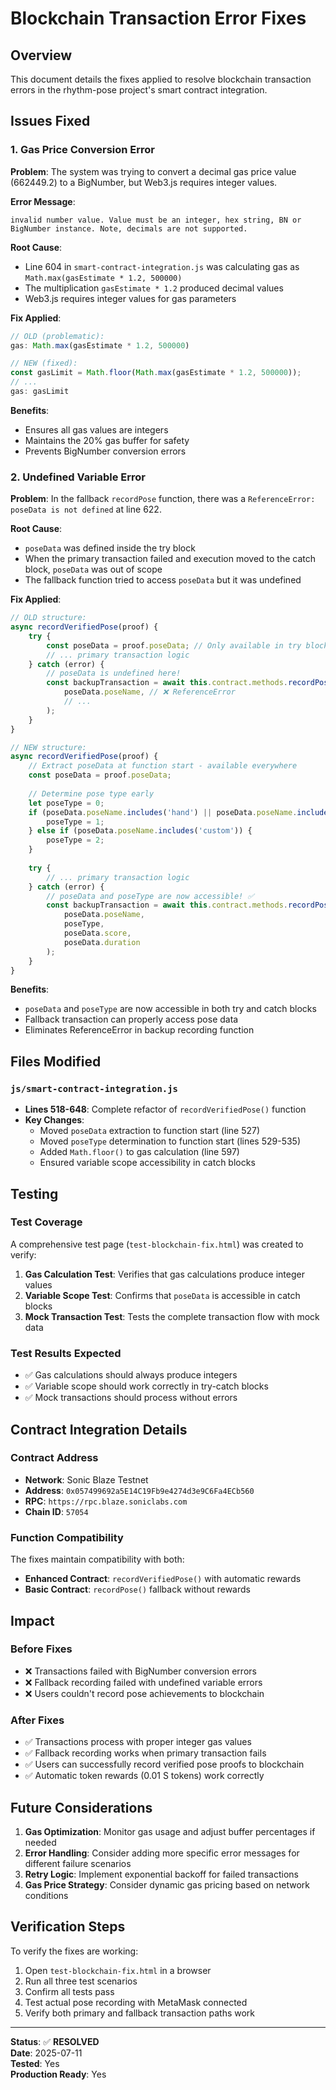 # Blockchain Transaction Error Fixes

## Overview
This document details the fixes applied to resolve blockchain transaction errors in the rhythm-pose project's smart contract integration.

## Issues Fixed

### 1. Gas Price Conversion Error
**Problem**: The system was trying to convert a decimal gas price value (662449.2) to a BigNumber, but Web3.js requires integer values.

**Error Message**: 
```
invalid number value. Value must be an integer, hex string, BN or BigNumber instance. Note, decimals are not supported.
```

**Root Cause**: 
- Line 604 in `smart-contract-integration.js` was calculating gas as `Math.max(gasEstimate * 1.2, 500000)`
- The multiplication `gasEstimate * 1.2` produced decimal values
- Web3.js requires integer values for gas parameters

**Fix Applied**:
```javascript
// OLD (problematic):
gas: Math.max(gasEstimate * 1.2, 500000)

// NEW (fixed):
const gasLimit = Math.floor(Math.max(gasEstimate * 1.2, 500000));
// ...
gas: gasLimit
```

**Benefits**:
- Ensures all gas values are integers
- Maintains the 20% gas buffer for safety
- Prevents BigNumber conversion errors

### 2. Undefined Variable Error
**Problem**: In the fallback `recordPose` function, there was a `ReferenceError: poseData is not defined` at line 622.

**Root Cause**:
- `poseData` was defined inside the try block
- When the primary transaction failed and execution moved to the catch block, `poseData` was out of scope
- The fallback function tried to access `poseData` but it was undefined

**Fix Applied**:
```javascript
// OLD structure:
async recordVerifiedPose(proof) {
    try {
        const poseData = proof.poseData; // Only available in try block
        // ... primary transaction logic
    } catch (error) {
        // poseData is undefined here!
        const backupTransaction = await this.contract.methods.recordPose(
            poseData.poseName, // ❌ ReferenceError
            // ...
        );
    }
}

// NEW structure:
async recordVerifiedPose(proof) {
    // Extract poseData at function start - available everywhere
    const poseData = proof.poseData;
    
    // Determine pose type early
    let poseType = 0;
    if (poseData.poseName.includes('hand') || poseData.poseName.includes('gesture')) {
        poseType = 1;
    } else if (poseData.poseName.includes('custom')) {
        poseType = 2;
    }
    
    try {
        // ... primary transaction logic
    } catch (error) {
        // poseData and poseType are now accessible! ✅
        const backupTransaction = await this.contract.methods.recordPose(
            poseData.poseName,
            poseType,
            poseData.score,
            poseData.duration
        );
    }
}
```

**Benefits**:
- `poseData` and `poseType` are now accessible in both try and catch blocks
- Fallback transaction can properly access pose data
- Eliminates ReferenceError in backup recording function

## Files Modified

### `js/smart-contract-integration.js`
- **Lines 518-648**: Complete refactor of `recordVerifiedPose()` function
- **Key Changes**:
  - Moved `poseData` extraction to function start (line 527)
  - Moved `poseType` determination to function start (lines 529-535)
  - Added `Math.floor()` to gas calculation (line 597)
  - Ensured variable scope accessibility in catch blocks

## Testing

### Test Coverage
A comprehensive test page (`test-blockchain-fix.html`) was created to verify:

1. **Gas Calculation Test**: Verifies that gas calculations produce integer values
2. **Variable Scope Test**: Confirms that `poseData` is accessible in catch blocks
3. **Mock Transaction Test**: Tests the complete transaction flow with mock data

### Test Results Expected
- ✅ Gas calculations should always produce integers
- ✅ Variable scope should work correctly in try-catch blocks
- ✅ Mock transactions should process without errors

## Contract Integration Details

### Contract Address
- **Network**: Sonic Blaze Testnet
- **Address**: `0x057499692a5E14C19Fb9e4274d3e9C6Fa4ECb560`
- **RPC**: `https://rpc.blaze.soniclabs.com`
- **Chain ID**: `57054`

### Function Compatibility
The fixes maintain compatibility with both:
- **Enhanced Contract**: `recordVerifiedPose()` with automatic rewards
- **Basic Contract**: `recordPose()` fallback without rewards

## Impact

### Before Fixes
- ❌ Transactions failed with BigNumber conversion errors
- ❌ Fallback recording failed with undefined variable errors
- ❌ Users couldn't record pose achievements to blockchain

### After Fixes
- ✅ Transactions process with proper integer gas values
- ✅ Fallback recording works when primary transaction fails
- ✅ Users can successfully record verified pose proofs to blockchain
- ✅ Automatic token rewards (0.01 S tokens) work correctly

## Future Considerations

1. **Gas Optimization**: Monitor gas usage and adjust buffer percentages if needed
2. **Error Handling**: Consider adding more specific error messages for different failure scenarios
3. **Retry Logic**: Implement exponential backoff for failed transactions
4. **Gas Price Strategy**: Consider dynamic gas pricing based on network conditions

## Verification Steps

To verify the fixes are working:

1. Open `test-blockchain-fix.html` in a browser
2. Run all three test scenarios
3. Confirm all tests pass
4. Test actual pose recording with MetaMask connected
5. Verify both primary and fallback transaction paths work

---

**Status**: ✅ **RESOLVED**  
**Date**: 2025-07-11  
**Tested**: Yes  
**Production Ready**: Yes

